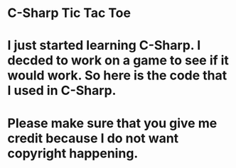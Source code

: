 # C-Sharp Tic Tac Toe

# I just started learning C-Sharp. I decded to work on a game to see if it would work. So here is the code that I used in C-Sharp.

# Please make sure that you give me credit because I do not want copyright happening.
